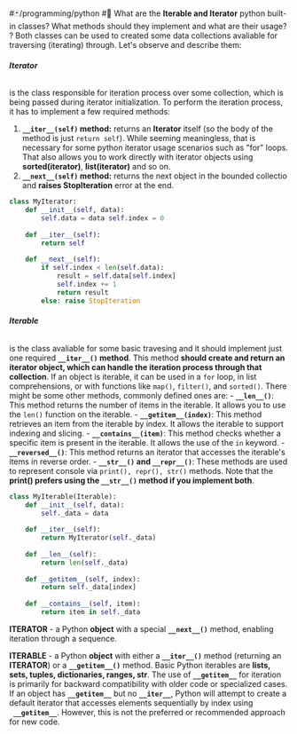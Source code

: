 #🃏/programming/python
#🌱
What are the **Iterable and Iterator** python built-in classes? What methods should they implement and what are their usage?
?
Both classes can be used to created some data collections avaliable for traversing (iterating) through. Let's observe and describe them:
###### **Iterator**
is the class responsible for iteration process over some collection, which is being passed during iterator initialization. To perform the iteration process, it has to implement a few required methods:
1. **`__iter__(self)` method:** returns an **Iterator** itself (so the body of the method is just `return self`). While seeming meaningless, that is necessary for some python iterator usage scenarios such as "for" loops. That also allows you to work directly with iterator objects using **sorted(iterator)**, **list(iterator)** and so on.
2. **`__next__(self)` method:** returns the next object in the bounded collectio and **raises StopIteration** error at the end.
```python
class MyIterator: 
	def __init__(self, data): 
		self.data = data self.index = 0 
		
	def __iter__(self): 
		return self 
		
	def __next__(self): 
		if self.index < len(self.data): 
			result = self.data[self.index] 
			self.index += 1 
			return result 
		else: raise StopIteration
```
###### **Iterable**
is the class avaliable for some basic travesing and it should implement just one required **`__iter__()` method**. This method **should create and return an iterator object, which can handle the iteration process through that collection**. If an object is iterable, it can be used in a `for` loop, in list comprehensions, or with functions like `map()`, `filter()`, and `sorted()`. There might be some other methods, commonly defined ones are:
	- **`__len__()`**: This method returns the number of items in the iterable. It allows you to use the `len()` function on the iterable.
	- **`__getitem__(index)`**: This method retrieves an item from the iterable by index. It allows the iterable to support indexing and slicing.
	- **`__contains__(item)`**: This method checks whether a specific item is present in the iterable. It allows the use of the `in` keyword.
	- **`__reversed__()`**: This method returns an iterator that accesses the iterable's items in reverse order.
	- **`__str__()` and `__repr__()`**: These methods are used to represent console via `print(), repr(), str()` methods. Note that the **print() prefers using the `__str__()` method if you implement both**.
```python
class MyIterable(Iterable): 
	def __init__(self, data): 
		self._data = data 
		
	def __iter__(self): 
		return MyIterator(self._data) 
		
	def __len__(self): 
		return len(self._data) 
		
	def __getitem__(self, index): 
		return self._data[index] 
		
	def __contains__(self, item): 
		return item in self._data
```
<!--SR:!2025-02-08,85,290-->

**ITERATOR** - a Python **object** with a special **`__next__()`** method, enabling iteration through a sequence.

**ITERABLE** - a Python **object** with either a **`__iter__()`** method (returning an **ITERATOR**) or a **`__getitem__()`** method. Basic Python iterables are **lists, sets, tuples, dictionaries, ranges, str**.  The use of **`__getitem__`** for iteration is primarily for backward compatibility with older code or specialized cases. If an object has **`__getitem__`** but no **`__iter__`**, Python will attempt to create a default iterator that accesses elements sequentially by index using **` __getitem__`**. However, this is not the preferred or recommended approach for new code.